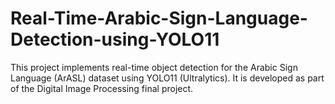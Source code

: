 # Real-Time-Arabic-Sign-Language-Detection-using-YOLO11
This project implements real-time object detection for the Arabic Sign Language (ArASL) dataset using YOLO11 (Ultralytics).   It is developed as part of the Digital Image Processing final project. 

